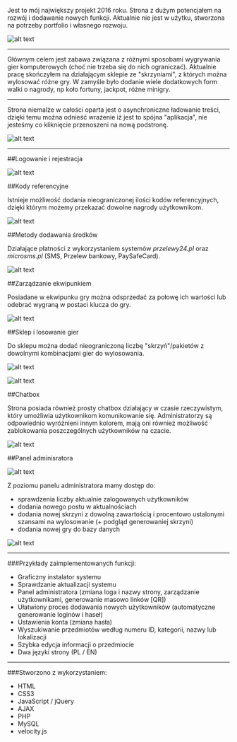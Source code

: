 Jest to mój największy projekt 2016 roku. Strona z dużym potencjałem na rozwój i dodawanie nowych funkcji.
Aktualnie nie jest w użytku, stworzona na potrzeby portfolio i własnego rozwoju.

![alt text](http://i.imgur.com/MDoHyxm.gif "Strona główna")

---

Głównym celem jest zabawa związana z różnymi sposobami wygrywania gier komputerowych (choć nie trzeba się do nich ograniczać). Aktualnie pracę skończyłem na działającym sklepie ze "skrzyniami", z których można wylosować różne gry. W zamyśle było dodanie wiele dodatkowych form walki o nagrody, np koło fortuny, jackpot, różne minigry. 

---

Strona niemalże w całości oparta jest o asynchroniczne ładowanie treści, dzięki temu można odnieść wrażenie iż jest to spójna "aplikacja", nie jesteśmy co kliknięcie przenoszeni na nową podstronę.

![alt text](http://i.imgur.com/Vj9ci1R.gif "Ładowanie podstron z wykorzystaniem AJAX")

---

##Logowanie i rejestracja

![alt text](http://i.imgur.com/tcnyima.gif "Logowanie i rejestracja")

##Kody referencyjne

Istnieje możliwość dodania nieograniczonej ilości kodów referencyjnych, dzięki którym możemy przekazać dowolne nagrody użytkownikom.

![alt text](http://i.imgur.com/o14VrVe.gif "Kody referencyjne")

##Metody dodawania środków

Działające płatności z wykorzystaniem systemów *przelewy24.pl* oraz *microsms.pl* (SMS, Przelew bankowy, PaySafeCard). 

![alt text](http://i.imgur.com/ZXZkpxC.gif "Kody referencyjne")

##Zarządzanie ekwipunkiem

Posiadane w ekwipunku gry można odsprzedać za połowę ich wartości lub odebrać wygraną w postaci klucza do gry. 

![alt text](http://i.imgur.com/s9v6Xs8.gif "Zarządzanie ekwipunkiem")

##Sklep i losowanie gier

Do sklepu można dodać nieograniczoną liczbę "skrzyń"/pakietów z dowolnymi kombinacjami gier do wylosowania. 

![alt text](http://i.imgur.com/m4Dgkm0.gif "Sklep")

![alt text](http://i.imgur.com/cxFDp0A.gif "Losowanie")

##Chatbox

Strona posiada również prosty chatbox działający w czasie rzeczywistym, który umożliwia użytkownikom komunikowanie się. Administratorzy są odpowiednio wyróżnieni innym kolorem, mają oni również możliwość zablokowania poszczególnych użytkowników na czacie. 

![alt text](http://i.imgur.com/JJ1Zijt.gif "Chatbox")

##Panel adminisratora

![alt text](http://i.imgur.com/U07iy8R.gif "Panel admina")

Z poziomu panelu administratora mamy dostęp do: 
* sprawdzenia liczby aktualnie zalogowanych użytkowników
* dodania nowego postu w aktualnościach
* dodania nowej skrzyni z dowolną zawartością i procentowo ustalonymi szansami na wylosowanie (+ podgląd generowaniej skrzyni)
* dodania nowej gry do bazy danych

![alt text](http://i.imgur.com/rvh2Y7O.gif "Dodawanie nowej skrzyni")

---

###Przykłady zaimplementowanych funkcji: 
* Graficzny instalator systemu
* Sprawdzanie aktualizacji systemu
* Panel administratora (zmiana loga i nazwy strony, zarządzanie użytkownikami, generowanie masowo linków [QR])
* Ułatwiony proces dodawania nowych użytkowników (automatyczne generowanie loginów i haseł)
* Ustawienia konta (zmiana hasła)
* Wyszukiwanie przedmiotów według numeru ID, kategorii, nazwy lub lokalizacji
* Szybka edycja informacji o przedmiocie
* Dwa języki strony (PL / EN)

---

###Stworzono z wykorzystaniem: 
* HTML
* CSS3
* JavaScript / jQuery
* AJAX
* PHP
* MySQL
* velocity.js
